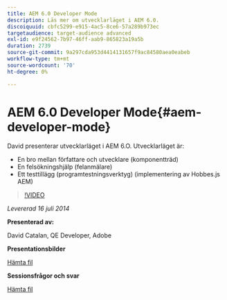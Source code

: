 ```yaml
---
title: AEM 6.0 Developer Mode
description: Läs mer om utvecklarläget i AEM 6.0.
discoiquuid: cbfc5299-e915-4ac5-8ce6-57a289b973ec
targetaudience: target-audience advanced
exl-id: e9f24562-7b97-46ff-aab9-865823a19a5b
duration: 2739
source-git-commit: 9a297cda953d4414131657f9ac84580aea0eabeb
workflow-type: tm+mt
source-wordcount: '70'
ht-degree: 0%

---
```


# AEM 6.0 Developer Mode{#aem-developer-mode}

David presenterar utvecklarläget i AEM 6.O. Utvecklarläget är:

* En bro mellan författare och utvecklare (komponentträd)
* En felsökningshjälp (felanmälare)
* Ett testtillägg (programtestningsverktyg) (implementering av Hobbes.js AEM)

>[!VIDEO](https://video.tv.adobe.com/v/19501/?quality=9)

*Levererad 16 juli 2014*

**Presenterad av:**

David Catalan, QE Developer, Adobe

**Presentationsbilder**

[Hämta fil](assets/aem-6-developer-mode-07-16-14.pdf)

**Sessionsfrågor och svar**

[Hämta fil](assets/q-a-developer-mode-7-16-14.pdf)
<!--
[Get back to the Overview](https://helpx.adobe.com/experience-manager/kt/eseminars/gems/aem-index.html)
-->
